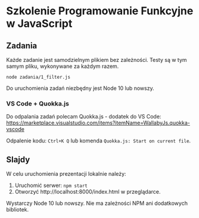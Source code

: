 # Szkolenie Programowanie Funkcyjne w JavaScript

## Zadania

Każde zadanie jest samodzielnym plikiem bez zależności.
Testy są w tym samym pliku, wykonywane za każdym razem.

    node zadania/1_filter.js

Do uruchomienia zadań niezbędny jest Node 10 lub nowszy.

### VS Code + Quokka.js

Do odpalania zadań polecam Quokka.js - dodatek do VS Code:
https://marketplace.visualstudio.com/items?itemName=WallabyJs.quokka-vscode

Odpalenie kodu: `Ctrl+K Q` lub komenda `Quokka.js: Start on current file`.

## Slajdy

W celu uruchomienia prezentacji lokalnie należy:

1. Uruchomić serwer: `npm start`
2. Otworzyć http://localhost:8000/index.html w przeglądarce.

Wystarczy Node 10 lub nowszy. Nie ma zależności NPM ani dodatkowych bibliotek.
